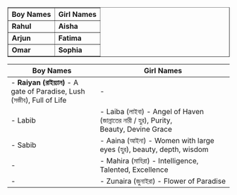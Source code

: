 <table border="1">
    <thead>
        <tr>
            <th>Boy Names</th>
            <th>Girl Names</th>
        </tr>
    </thead>
    <tbody>
        <tr>
            <td><strong>Rahul</strong></td>
            <td><strong>Aisha</strong></td>
        </tr>
        <tr>
            <td><strong>Arjun</strong></td>
            <td><strong>Fatima</strong></td>
        </tr>
        <tr>
            <td><strong>Omar</strong></td>
            <td><strong>Sophia</strong></td>
        </tr>
    </tbody>
</table>


<table>
    <thead>
        <tr>
            <th>Boy Names</th>
            <th>Girl Names</th>
        </tr>
    </thead>
    <tbody>
        <tr>
            <td>- <strong>Raiyan (রাইয়্যান)</strong> - A gate of Paradise, Lush (সজীব), Full of Life</td>
            <td>- </td>
        </tr>
        <tr>
            <td>- Labib</td>
            <td>- Laiba (লাইবা) - Angel of Haven (জান্নাতের নারী / হুর), Purity, Beauty, Devine Grace</td>
        </tr>
        <tr>
            <td>- Sabib</td>
            <td>- Aaina (আইনা) - Women with large eyes (হুর), beauty, depth, wisdom</td>
        </tr>
        <tr>
            <td>- </td>
            <td>- Mahira (মাহিরা) - Intelligence, Talented, Excellence</td>
        </tr>
        <tr>
            <td>- </td>
            <td>- Zunaira (জুনাইরা) - Flower of Paradise</td>
        </tr>
    </tbody>
</table>